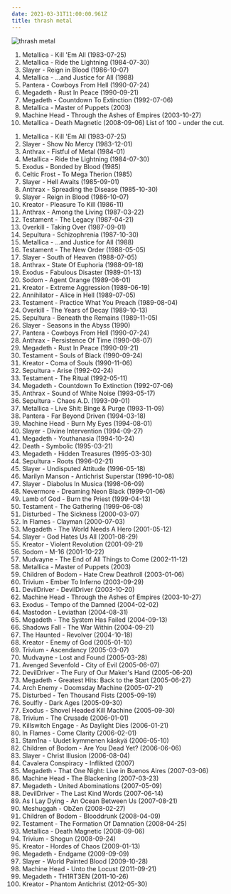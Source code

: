 ```yaml
---
date: 2021-03-31T11:00:00.961Z
title: thrash metal
---
```

![thrash metal](http://coverartarchive.org/release/2236dd07-a2f3-466a-973d-9069001a89da/4648219389-250.jpg)
1. Metallica - Kill 'Em All (1983-07-25)
2. Metallica - Ride the Lightning (1984-07-30)
3. Slayer - Reign in Blood (1986-10-07)
4. Metallica - ...and Justice for All (1988)
5. Pantera - Cowboys From Hell (1990-07-24)
6. Megadeth - Rust In Peace (1990-09-21)
7. Megadeth - Countdown To Extinction (1992-07-06)
8. Metallica - Master of Puppets (2003)
9. Machine Head - Through the Ashes of Empires (2003-10-27)
10. Metallica - Death Magnetic (2008-09-06)
List of 100 - under the cut.
<!-- more -->
1. Metallica - Kill 'Em All (1983-07-25)
2. Slayer - Show No Mercy (1983-12-01)
3. Anthrax - Fistful of Metal (1984-01)
4. Metallica - Ride the Lightning (1984-07-30)
5. Exodus - Bonded by Blood (1985)
6. Celtic Frost - To Mega Therion (1985)
7. Slayer - Hell Awaits (1985-09-01)
8. Anthrax - Spreading the Disease (1985-10-30)
9. Slayer - Reign in Blood (1986-10-07)
10. Kreator - Pleasure To Kill (1986-11)
11. Anthrax - Among the Living (1987-03-22)
12. Testament - The Legacy (1987-04-21)
13. Overkill - Taking Over (1987-09-01)
14. Sepultura - Schizophrenia (1987-10-30)
15. Metallica - ...and Justice for All (1988)
16. Testament - The New Order (1988-05-05)
17. Slayer - South of Heaven (1988-07-05)
18. Anthrax - State Of Euphoria (1988-09-18)
19. Exodus - Fabulous Disaster (1989-01-13)
20. Sodom - Agent Orange (1989-06-01)
21. Kreator - Extreme Aggression (1989-06-19)
22. Annihilator - Alice in Hell (1989-07-05)
23. Testament - Practice What You Preach (1989-08-04)
24. Overkill - The Years of Decay (1989-10-13)
25. Sepultura - Beneath the Remains (1989-11-05)
26. Slayer - Seasons in the Abyss (1990)
27. Pantera - Cowboys From Hell (1990-07-24)
28. Anthrax - Persistence Of Time (1990-08-07)
29. Megadeth - Rust In Peace (1990-09-21)
30. Testament - Souls of Black (1990-09-24)
31. Kreator - Coma of Souls (1990-11-06)
32. Sepultura - Arise (1992-02-24)
33. Testament - The Ritual (1992-05-11)
34. Megadeth - Countdown To Extinction (1992-07-06)
35. Anthrax - Sound of White Noise (1993-05-17)
36. Sepultura - Chaos A.D. (1993-09-01)
37. Metallica - Live Shit: Binge & Purge (1993-11-09)
38. Pantera - Far Beyond Driven (1994-03-18)
39. Machine Head - Burn My Eyes (1994-08-01)
40. Slayer - Divine Intervention (1994-09-27)
41. Megadeth - Youthanasia (1994-10-24)
42. Death - Symbolic (1995-03-21)
43. Megadeth - Hidden Treasures (1995-03-30)
44. Sepultura - Roots (1996-02-21)
45. Slayer - Undisputed Attitude (1996-05-18)
46. Marilyn Manson - Antichrist Superstar (1996-10-08)
47. Slayer - Diabolus In Musica (1998-06-09)
48. Nevermore - Dreaming Neon Black (1999-01-06)
49. Lamb of God - Burn the Priest (1999-04-13)
50. Testament - The Gathering (1999-06-08)
51. Disturbed - The Sickness (2000-03-07)
52. In Flames - Clayman (2000-07-03)
53. Megadeth - The World Needs A Hero (2001-05-12)
54. Slayer - God Hates Us All (2001-08-29)
55. Kreator - Violent Revolution (2001-09-21)
56. Sodom - M-16 (2001-10-22)
57. Mudvayne - The End of All Things to Come (2002-11-12)
58. Metallica - Master of Puppets (2003)
59. Children of Bodom - Hate Crew Deathroll (2003-01-06)
60. Trivium - Ember To Inferno (2003-09-29)
61. DevilDriver - DevilDriver (2003-10-20)
62. Machine Head - Through the Ashes of Empires (2003-10-27)
63. Exodus - Tempo of the Damned (2004-02-02)
64. Mastodon - Leviathan (2004-08-31)
65. Megadeth - The System Has Failed (2004-09-13)
66. Shadows Fall - The War Within (2004-09-21)
67. The Haunted - Revolver (2004-10-18)
68. Kreator - Enemy of God (2005-01-10)
69. Trivium - Ascendancy (2005-03-07)
70. Mudvayne - Lost and Found (2005-03-28)
71. Avenged Sevenfold - City of Evil (2005-06-07)
72. DevilDriver - The Fury of Our Maker's Hand (2005-06-20)
73. Megadeth - Greatest Hits: Back to the Start (2005-06-27)
74. Arch Enemy - Doomsday Machine (2005-07-21)
75. Disturbed - Ten Thousand Fists (2005-09-19)
76. Soulfly - Dark Ages (2005-09-30)
77. Exodus - Shovel Headed Kill Machine (2005-09-30)
78. Trivium - The Crusade (2006-01-01)
79. Killswitch Engage - As Daylight Dies (2006-01-21)
80. In Flames - Come Clarity (2006-02-01)
81. Stam1na - Uudet kymmenen käskyä (2006-05-10)
82. Children of Bodom - Are You Dead Yet? (2006-06-06)
83. Slayer - Christ Illusion (2006-08-04)
84. Cavalera Conspiracy - Inflikted (2007)
85. Megadeth - That One Night: Live in Buenos Aires (2007-03-06)
86. Machine Head - The Blackening (2007-03-23)
87. Megadeth - United Abominations (2007-05-09)
88. DevilDriver - The Last Kind Words (2007-06-14)
89. As I Lay Dying - An Ocean Between Us (2007-08-21)
90. Meshuggah - ObZen (2008-02-27)
91. Children of Bodom - Blooddrunk (2008-04-09)
92. Testament - The Formation Of Damnation (2008-04-25)
93. Metallica - Death Magnetic (2008-09-06)
94. Trivium - Shogun (2008-09-24)
95. Kreator - Hordes of Chaos (2009-01-13)
96. Megadeth - Endgame (2009-09-09)
97. Slayer - World Painted Blood (2009-10-28)
98. Machine Head - Unto the Locust (2011-09-21)
99. Megadeth - TH1RT3EN (2011-10-26)
100. Kreator - Phantom Antichrist (2012-05-30)
